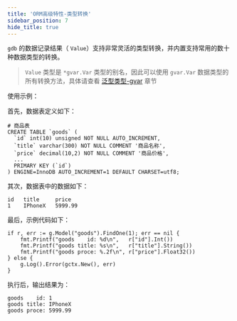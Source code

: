 ```yaml
---
title: 'ORM高级特性-类型转换'
sidebar_position: 7
hide_title: true
---
```


`gdb` 的数据记录结果（ `Value`）支持非常灵活的类型转换，并内置支持常用的数十种数据类型的转换。

> `Value` 类型是 `*gvar.Var` 类型的别名，因此可以使用 `gvar.Var` 数据类型的所有转换方法，具体请查看 [泛型类型-gvar](output/goframe-v2.6-md/组件列表/数据结构/泛型类型-gvar) 章节

使用示例：

首先，数据表定义如下：

```
# 商品表
CREATE TABLE `goods` (
  `id` int(10) unsigned NOT NULL AUTO_INCREMENT,
  `title` varchar(300) NOT NULL COMMENT '商品名称',
  `price` decimal(10,2) NOT NULL COMMENT '商品价格',
  ...
  PRIMARY KEY (`id`)
) ENGINE=InnoDB AUTO_INCREMENT=1 DEFAULT CHARSET=utf8;
```

其次，数据表中的数据如下：

```
id   title     price
1    IPhoneX   5999.99
```

最后，示例代码如下：

```
if r, err := g.Model("goods").FindOne(1); err == nil {
    fmt.Printf("goods    id: %d\n",   r["id"].Int())
    fmt.Printf("goods title: %s\n",   r["title"].String())
    fmt.Printf("goods proce: %.2f\n", r["price"].Float32())
} else {
    g.Log().Error(gctx.New(), err)
}
```

执行后，输出结果为：

```
goods    id: 1
goods title: IPhoneX
goods proce: 5999.99
```